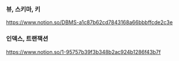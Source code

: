 ### 뷰, 스키마, 키
https://www.notion.so/DBMS-a1c87b62cd7843168a66bbbffcde2c3e


### 인덱스, 트랜잭션
https://www.notion.so/1-95757b39f3b348b2ac924b1286f43b7f
